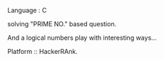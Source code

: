 Language : C

solving "PRIME NO." based question.

And a logical numbers play with interesting ways...

Platform :: HackerRAnk.
